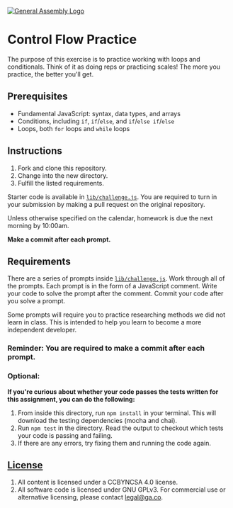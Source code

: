 [![General Assembly Logo](https://camo.githubusercontent.com/1a91b05b8f4d44b5bbfb83abac2b0996d8e26c92/687474703a2f2f692e696d6775722e636f6d2f6b6538555354712e706e67)](https://generalassemb.ly/education/web-development-immersive)

# Control Flow Practice

The purpose of this exercise is to practice working with loops and conditionals.
Think of it as doing reps or practicing scales! The more you practice, the
better you'll get.

## Prerequisites

- Fundamental JavaScript: syntax, data types, and arrays
- Conditions, including `if`, `if`/`else`, and `if`/`else if`/`else`
- Loops, both `for` loops and `while` loops

## Instructions

1.  Fork and clone this repository.
1.  Change into the new directory.
1.  Fulfill the listed requirements.

Starter code is available in [`lib/challenge.js`](lib/challenge.js). You are
required to turn in your submission by making a pull request on the original
repository.

Unless otherwise specified on the calendar, homework is due the next morning by
10:00am.

**Make a commit after each prompt.**

## Requirements

There are a series of prompts inside [`lib/challenge.js`](lib/challenge.js).
Work through all of the prompts. Each prompt is in the form of a JavaScript
comment. Write your code to solve the prompt after the comment. Commit your code
after you solve a prompt.

Some prompts will require you to practice researching methods we did not learn
in class. This is intended to help you learn to become a more independent developer.

### Reminder: You are required to make a commit after each prompt.

### Optional:

**If you're curious about whether your code passes the tests written for this assignment, you can do the following:**

1. From inside this directory, run `npm install` in your terminal. This will download the testing dependencies (mocha and chai).
1. Run `npm test` in the directory. Read the output to checkout which tests your code is passing and failing.
1. If there are any errors, try fixing them and running the code again.

## [License](LICENSE)

1.  All content is licensed under a CC­BY­NC­SA 4.0 license.
1.  All software code is licensed under GNU GPLv3. For commercial use or
    alternative licensing, please contact legal@ga.co.
